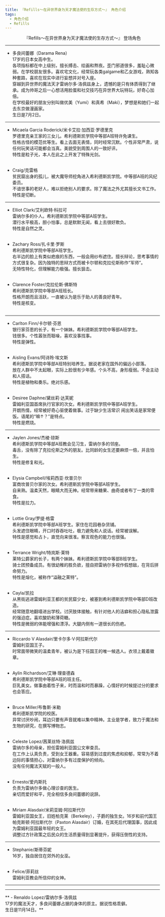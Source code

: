 ```yaml
---
title: 『Refills～在异世界身为天才魔法使的生存方式～』 角色介绍
tags:
  - 角色介绍
  - Refills
---
```


<center>『Refills～在异世界身为天才魔法使的生存方式～』 登场角色</center>

---

- 多良间蕾娜（Darama Rena）
<br>17岁的日本女高中生。
<br>各项指标都在中上级别，擅长搏击、绘画和熬夜。歪门邪道很多，羞耻心微弱。在学校朋友很多。喜欢宅文化，经常玩各类galgame和乙女游戏，熟知各种套路，喜欢在现实中进行妄想并对号入座。
<br>穿越到异世界的魔法天才雷纳尔多·洛佩兹身上，遗憾的是只有体质得到了继承。成为帅哥之后一心想活用脸蛋和社交技巧在异世界大玩特玩，好奇心加倍。
<br>在学校最好的朋友分别叫做优美（Yumi）和真希（Maki），梦想是和她们一起去东京做漫画家。
<br>生日是7月2日。<br>

---

- Micaela Garcia Roderick/米卡艾拉·加西亚·罗德里克
<br>罗德里克亲王家的三女儿。希利德斯凯学院中等部A班特许免课生。
<br>性格古怪的模范优等生。看上去面无表情，同时经常沉默。个性非常严肃，说任何玩笑话可能都会当真。美貌受到周围人的一致好评。
<br>特性是粒子光，本人在此之上开发了特殊光剑。<br><br>

- Craig/克雷格
<br>贫民窟出身的孤儿，被大魔导师挖角进入希利德斯凯学院。中等部A班的风纪委员。
<br>不谙世事的老好人，难以拒绝别人的要求。除了魔法之外尤其擅长文书工作。
<br>特性是切断。<br>

---

- Elliot Clark/艾利欧特·科拉可
<br>雷纳尔多的仆人。希利德斯凯学院中等部A班学生。
<br>潜行水平极高，胆小怕事，总是默默无闻，看上去很好欺负。
<br>特性是自然之灵。<br><br>

- Zachary Ross/扎卡里·罗斯
<br>希利德斯凯学院中等部A班学生。
<br>右半边的脸上有类似疤痕的东西，一般会用纱布遮住。擅长辩论，思考事情的方式很复杂。因为独特的思辩方式而被卡尔顿和克拉伦斯称作“军师”。
<br>无特性特化，但理解能力极强。擅长狙击。<br><br>

- Clarence Foster/克拉伦斯·佛斯特
<br>希利德斯凯学院中等部A班班长。
<br>性格开朗而且活跃，一直被认为是乐于助人的善良好青年。
<br>特性是核变。<br><br>

---

- Carlton Finn/卡尔顿·芬恩
<br>银行家芬恩的长子，有一个妹妹。希利德斯凯学院中等部A班学生。
<br>钱很多。个性嚣张而聒噪，喜欢没事找事。
<br>特性是弹性。<br><br>

- Aisling Evans/阿诗玲·埃文斯
<br>希利德斯凯学院中等部A班特别培养生。据说老家在国外的偏远小部落。
<br>放在人群中不太起眼，实际上脸很有少年感。个头不高，身形瘦弱。不会主动和人搭话。
<br>特性是植物和奏乐。绝对乐感。<br><br>

- Desiree Daphne/黛丝莉·达芙妮
<br>雷姆利亚国首席执行官家的次女。希利德斯凯学院中等部A班学生。
<br>开朗热情，经常被好奇心驱使着做事。过于缺少生活常识 闹出笑话是家常便饭。语尾的“嘛↑？”是特点。
<br>特性是燃烧。<br>

---

- Jaylen Jones/杰棱·琼斯
<br>希利德斯凯学院中等部A班教会见习生，雷纳尔多的邻座。
<br>毒舌，没有除了克拉伦斯之外的朋友。比同龄的女生还要麻烦一倍，并且怕生。
<br>特性是修复和光。<br><br>

- Elysia Campbell/埃莉西亚·坎普贝尔
<br>富商坎普贝尔家的次女。希利德斯凯学院中等部A班学生。
<br>自来熟。温柔天然，眼睛大而无神。经常带来糖果、曲奇或者布丁一类的零食。
<br>特性是拉力。<br><br>

- Lottie Gray/罗缇·格雷
<br>希利德斯凯学院中等部A班学生。家住在花园巷杂货铺。
<br>头发遮住眼睛，开口时吞吞吐吐，极力避免和人说话。经常被误解。
<br>特性是感觉和占卜，直觉向来很准。察言观色的能力也很强。<br><br>

- Terrance Wright/特岚斯·莱特
<br>莱特公爵家的长子，有两个妹妹。希利德斯凯学院中等部B班学生。
<br>骑士团预备成员。有很幼稚的胜负欲，擅自把雷纳尔多视作假想敌，在背后拼命努力。
<br>特性是熔化，被称作“溢融之莱特”。<br><br>

- Cayla/凯拉
<br>从黑街逃进雷姆利亚王都的贫民窟少女，被塞到希利德斯凯学院中等部D班改造。
<br>经常随意地翻墙进出学校。讨厌肢体接触，有针对他人的洁癖和担心隐私泄露的强迫症。喜欢酸奶和薄荷糖。
<br>特性是微弱的体能增强和漂浮。大腿内侧有一道很长的伤疤。<br>

---

- Riccardo V Alasdair/里卡尔多·V·阿拉斯代尔
<br>雷姆利亚国王子。
<br>时常面带微笑的温柔青年，被认为是下任国王的唯一候选人。衣领上戴着徽章。<br><br>

- Aylin Richardson/艾琳·理查德森
<br>希利德斯凯学院中等部A班的班主任。
<br>巨乳美女。做事由着性子来，时而温和时而暴躁，心情好的时候提过分的要求也会答应。<br><br>

- Bruce Miller/布鲁斯·米勒
<br>希利德斯凯学院的校医。
<br>异常讨厌吵闹，耳边只要有声音就难以集中精神。主业是学者，致力于魔法和生物的研究，在撰写博物志。<br><br>

- Celeste Lopez/茜莱丝特·洛佩兹
<br>雷纳尔多的母亲，担任雷姆利亚国公文审查员。
<br>在工作上认真负责，受到女王器重。容易感到过度的焦虑和抑郁，常常为不着边际的事情担心，对雷纳尔多有过度保护的倾向。
<br>没有任何魔法天赋的一般人。<br><br>

- Ernesto/爱内斯托
<br>负责为雷纳尔多做心理诊查的医生。
<br>亲切而爱好和平，完全相信多良间蕾娜的说辞。<br><br>

- Miriam Alasdair/米莉亚姆·阿拉斯代尔
<br>雷姆利亚国女王，旧姓柏克莱（Berkeley），子爵的独生女。16岁和前代国王帕克斯顿·阿拉斯代尔（Paxton Alasdair）订婚，在其死后代理国事，因此成为雷姆利亚国最年轻的女王。
<br>调整过方针政策之后民众的生活质量得到显著提升，获得压倒性的支持。<br>

---

- Stephanie/斯蒂芬妮
<br>16岁，独自居住在郊外的女巫。<br><br>

- Felice/菲莉丝
<br>雷姆利亚教会所信仰的女神。<br>

---
---

** - Renaldo Lopez/雷纳尔多·洛佩兹
<br>17岁的魔法天才，多良间蕾娜占据的身体的原主。据说性格乖僻。
<br>生日是11月14日。**
